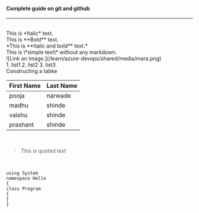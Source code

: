 #### Complete guide on git and github
<hr>
<br>
This is *Italic* text.<br>
This is **Bold** text.<br>
*This is **Italic and bold** text.*<br>
This is \*simple text\* without any markdown.<br>
![Link an image.](/learn/azure-devops/shared/media/mara.png)<br>
1. list1
2. list2
3. list3
<br>
Constructing a tabke<br>


First Name|Last Name
-|-
pooja|narwade
madhu|shinde
vaishu|shinde
prashant|shinde
<br>

> This is quoted text
<br>

```
using System
namespace Hello
{
class Program
{
}
}
```
